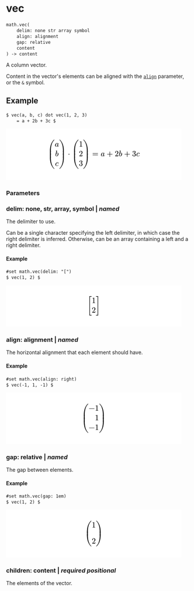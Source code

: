 
# vec

```
math.vec(
    delim: none str array symbol
    align: alignment
    gap: relative
    content
) -> content
```
A column vector.

Content in the vector's elements can be aligned with the
[`align`](/reference/math/vec/#parameters-align) parameter, or the `&`
symbol.

## Example

<div class="previewed-code">

    $ vec(a, b, c) dot vec(1, 2, 3)
        = a + 2b + 3c $

<div class="preview">

![Preview](/assets/2e7466d3a94b320803f1f09065d03ae9.png)

</div>

</div>


### Parameters


### delim: none, str, array, symbol | _named_

The delimiter to use.

Can be a single character specifying the left delimiter, in which case
the right delimiter is inferred. Otherwise, can be an array containing a
left and a right delimiter.


#### Example

<div class="previewed-code">

    #set math.vec(delim: "[")
    $ vec(1, 2) $

<div class="preview">

![Preview](/assets/e4b15927d776e5b9635c5a7a90044772.png)

</div>

</div>


### align: alignment | _named_

The horizontal alignment that each element should have.


#### Example

<div class="previewed-code">

    #set math.vec(align: right)
    $ vec(-1, 1, -1) $

<div class="preview">

![Preview](/assets/66d1e5a7d638cc4b73e7761d7f9ba72c.png)

</div>

</div>


### gap: relative | _named_

The gap between elements.


#### Example

<div class="previewed-code">

    #set math.vec(gap: 1em)
    $ vec(1, 2) $

<div class="preview">

![Preview](/assets/ba22b66d050a8c8cdc3b7206a7b4593f.png)

</div>

</div>


### children: content | _required_ _positional_

The elements of the vector.

